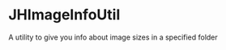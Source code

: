 JHImageInfoUtil
===============

A utility to give you info about image sizes in a specified folder
